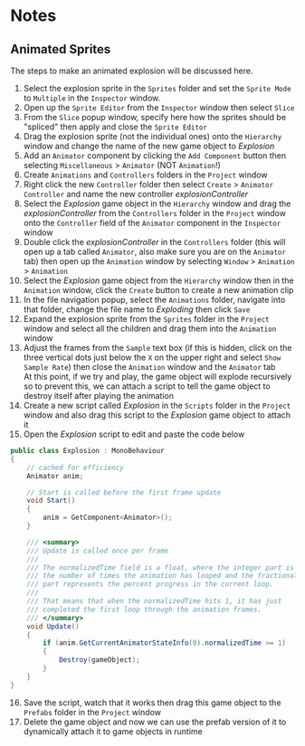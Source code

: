 # Notes
## Animated Sprites
The steps to make an animated explosion will be discussed here.

1. Select the explosion sprite in the `Sprites` folder and set the `Sprite Mode` to `Multiple` in the `Inspector` window.
2. Open up the `Sprite Editor` from the `Inspector` window then select `Slice`
3. From the `Slice` popup window, specify here how the sprites should be "spliced" then apply and close the `Sprite Editor`
4. Drag the explosion sprite (not the individual ones) onto the `Hierarchy` window and change the name of the new game object to _Explosion_
5. Add an `Animator` component by clicking the `Add Component` button then selecting `Miscellaneous` > `Animator` (NOT `Animation`!)
6. Create `Animations` and `Controllers` folders in the `Project` window
7. Right click the new `Controller` folder then select `Create` > `Animator Controller` and name the new controller _explosionController_
8. Select the _Explosion_ game object in the `Hierarchy` window and drag the _explosionController_ from the `Controllers` folder in the `Project` window onto the `Controller` field of the `Animator` component in the `Inspector` window
9. Double click the _explosionController_ in the `Controllers` folder (this will open up a tab called `Animator`, also make sure you are on the `Animator` tab) then open up the `Animation` window by selecting `Window` > `Animation` > `Animation`
10. Select the _Explosion_ game object from the `Hierarchy` window then in the `Animation` window, click the `Create` button to create a new animation clip
11. In the file navigation popup, select the `Animations` folder, navigate into that folder, change the file name to _Exploding_ then click `Save`
12. Expand the explosion sprite from the `Sprites` folder in the `Project` window and select all the children and drag them into the `Animation` window
13. Adjust the frames from the `Sample` text box (if this is hidden, click on the three vertical dots just below the `X` on the upper right and select `Show Sample Rate`) then close the `Animation` window and the `Animator` tab\
At this point, if we try and play, the game object will explode recursively so to prevent this, we can attach a script to tell the game object to destroy itself after playing the animation
14. Create a new script called _Explosion_ in the `Scripts` folder in the `Project` window and also drag this script to the _Explosion_ game object to attach it
15. Open the _Explosion_ script to edit and paste the code below

```csharp
public class Explosion : MonoBehaviour
{
    // cached for efficiency
    Animator anim;

    // Start is called before the first frame update
    void Start()
    {
        anim = GetComponent<Animator>();
    }

    /// <summary>
    /// Update is called once per frame
    ///
    /// The normalizedTime field is a float, where the integer part is
    /// the number of times the animation has looped and the fractional
    /// part represents the percent progress in the current loop.
    ///
    /// That means that when the normalizedTime hits 1, it has just
    /// completed the first loop through the animation frames.
    /// </summary>
    void Update()
    {
        if (anim.GetCurrentAnimatorStateInfo(0).normalizedTime >= 1)
        {
            Destroy(gameObject);  
        }
    }
}
```

16. Save the script, watch that it works then drag this game object to the `Prefabs` folder in the `Project` window
17. Delete the game object and now we can use the prefab version of it to dynamically attach it to game objects in runtime
